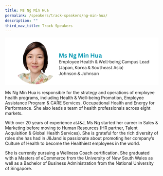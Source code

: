 ```yaml
---
title: Ms Ng Min Hua
permalink: /speakers/track-speakers/ng-min-hua/
description: ""
third_nav_title: Track Speakers
---
```

<div style="display: flex; flex-wrap: wrap;">
  <div style="flex-basis: 100%; max-width: 100%;">
    <img alt="track speakers 1" src="/images/SpeakersPhoto/ngminhua.png">
  </div>
	</div>
	
Ms Ng Min Hua is responsible for the strategy and operations of employee health programs, including Health &amp; Well-being Promotion, Employee Assistance Program &amp; CARE Services, Occupational Health and Energy for Performance. She also leads a team of health professionals across eight markets.
	
With over 20 years of experience atJ&amp;J, Ms Ng started her career in Sales &amp; Marketing before moving to Human Resources (HR partner, Talent Acquisition &amp; Global Health Services). She is grateful for the rich diversity of roles she has had in J&amp;Jand is passionate about promoting her company’s Culture of Health to become the Healthiest employees in the world. 
	
She is currently pursuing a Wellness Coach certification. She graduated with a Masters of eCommerce from the University of New South Wales as well as a Bachelor of Business Administration from the National University of Singapore.